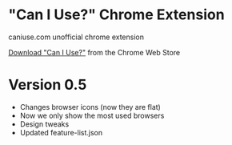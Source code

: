 "Can I Use?" Chrome Extension
=============================

caniuse.com unofficial chrome extension

[Download "Can I Use?"](https://chrome.google.com/webstore/detail/can-i-use/kinefpelfmogilfkmjlbfkamgmofmedf) from the Chrome Web Store


Version 0.5
===========
- Changes browser icons (now they are flat)
- Now we only show the most used browsers
- Design tweaks
- Updated feature-list.json